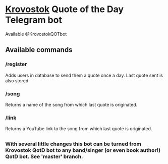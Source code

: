 # [Krovostok](https://en.wikipedia.org/wiki/Krovostok) Quote of the Day Telegram bot

Available @KrovostokQOTbot

## Available commands
### /register
Adds users in database to send them a quote once a day.
Last quote sent is also stored
### /song
Returns a name of the song from which last quote is originated.
### /link
Returns a YouTube link to the song from which last quote is originated.
##
### With several little changes this bot can be turned from Krovostok QotD bot to any band/singer (or even book author!) QotD bot. See 'master' branch.
